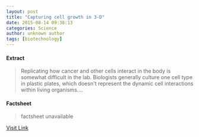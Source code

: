 ```yaml
---
layout: post
title: "Capturing cell growth in 3-D"
date: 2015-08-14 09:38:13
categories: Science
author: unknown author
tags: [biotechnology]
---
```



#### Extract
>Replicating how cancer and other cells interact in the body is somewhat difficult in the lab. Biologists generally culture one cell type in plastic plates, which doesn't represent the dynamic cell interactions within living organisms....

#### Factsheet
>factsheet unavailable

[Visit Link](http://phys.org/news/2015-08-capturing-cell-growth-d.html)



